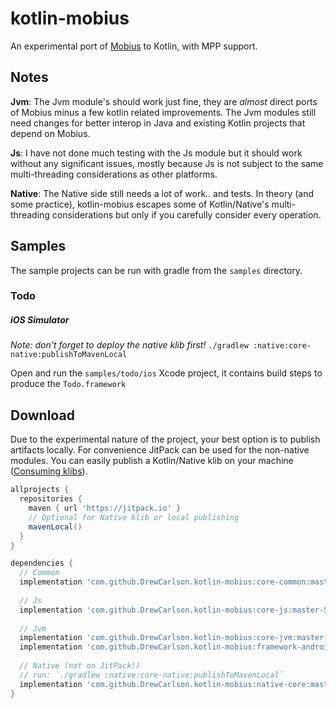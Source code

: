 # kotlin-mobius

An experimental port of [Mobius](https://github.com/spotify/mobius) to Kotlin, with MPP support.

## Notes

**Jvm**: The Jvm module's should work just fine, they are _almost_ direct ports of Mobius minus a few kotlin related improvements.
The Jvm modules still need changes for better interop in Java and existing Kotlin projects that depend on Mobius.

**Js**: I have not done much testing with the Js module but it should work without any significant issues, mostly because Js is not subject to the same multi-threading considerations as other platforms.

**Native**: The Native side still needs a lot of work.. and tests.
In theory (and some practice), kotlin-mobius escapes some of Kotlin/Native's multi-threading considerations but only if you carefully consider every operation.

## Samples

The sample projects can be run with gradle from the `samples` directory.

### Todo

##### iOS Simulator
*Note: don't forget to deploy the native klib first!* `./gradlew :native:core-native:publishToMavenLocal`

Open and run the `samples/todo/ios` Xcode project, it contains build steps to produce the `Todo.framework`

## Download

Due to the experimental nature of the project, your best option is to publish artifacts locally.
For convenience JitPack can be used for the non-native modules.
You can easily publish a Kotlin/Native klib on your machine ([Consuming klibs](https://github.com/JetBrains/kotlin-native/blob/master/GRADLE_PLUGIN.md#dependencies)).

```groovy
allprojects {
  repositories {
    maven { url 'https://jitpack.io' }
    // Optional for Native klib or local publishing
    mavenLocal()
  }
}
```

```groovy
dependencies {
  // Common
  implementation 'com.github.DrewCarlson.kotlin-mobius:core-common:master-SNAPSHOT'
  
  // Js
  implementation 'com.github.DrewCarlson.kotlin-mobius:core-js:master-SNAPSHOT'
  
  // Jvm
  implementation 'com.github.DrewCarlson.kotlin-mobius:core-jvm:master-SNAPSHOT'
  implementation 'com.github.DrewCarlson.kotlin-mobius:framework-android:master-SNAPSHOT'
  
  // Native (not on JitPack!)
  // run: `./gradlew :native:core-native:publishToMavenLocal`
  implementation 'com.github.DrewCarlson.kotlin-mobius:native-core:master-SNAPSHOT'  
}
```
